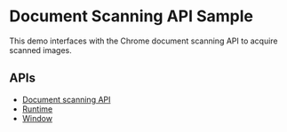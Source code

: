 <h1 id="document-scanning-api-sample">Document Scanning API Sample</h1>
<p>This demo interfaces with the Chrome document scanning API to acquire scanned
images.</p>
<h2 id="apis">APIs</h2>
<ul>
<li><a href="../../../../apps/document_scan">Document scanning API</a></li>
<li><a href="../../../../apps/runtime">Runtime</a></li>
<li><a href="../../../../apps/app_window">Window</a></li>
</ul>